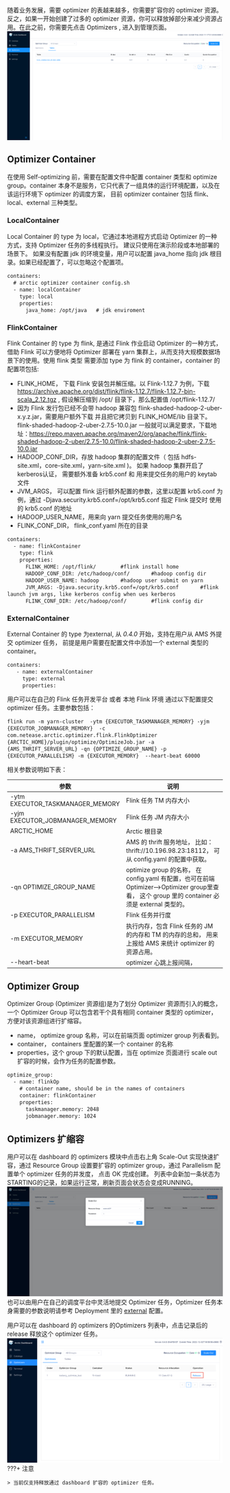 
随着业务发展，需要 optimizer 的表越来越多，你需要扩容你的 optimizer 资源。反之，如果一开始创建了过多的 optimizer 资源，你可以释放掉部分来减少资源占用。在此之前，你需要先点击 Optimizers , 进入到管理页面。
![optimizer-manage](../images/admin/optimizer_management.png)

## Optimizer Container
在使用 Self-optimizing 前，需要在配置文件中配置 container 类型和 optimize group。container 本身不是服务，它只代表了一组具体的运行环境配置，以及在该运行环境下 optimizer 的调度方案， 目前 optimizer container 包括 flink、local、external 三种类型。

### LocalContainer
Local Container 的 type 为 local，它通过本地进程方式启动 Optimizer 的一种方式，支持 Optimizer 任务的多线程执行。 建议只使用在演示阶段或本地部署的场景下。 如果没有配置 jdk 的环境变量，用户可以配置 java_home 指向 jdk 根目录。如果已经配置了，可以忽略这个配置项。
```shell
containers:
  # arctic optimizer container config.sh
  - name: localContainer
    type: local
    properties:
      java_home: /opt/java   # jdk enviroment
```
### FlinkContainer
Flink Container 的 type 为 flink, 是通过 Flink 作业启动 Optimizer 的一种方式，借助 Flink 可以方便地将 Optimizer 部署在 yarn 集群上，从而支持大规模数据场景下的使用。使用 flink 类型 需要添加 type 为 flink 的 container，container 的配置项包括:

- FLINK_HOME， 下载 Flink 安装包并解压缩。以 Flink-1.12.7 为例，下载 https://archive.apache.org/dist/flink/flink-1.12.7/flink-1.12.7-bin-scala_2.12.tgz ,  假设解压缩到 /opt/ 目录下，那么配置值  /opt/flink-1.12.7/
- 因为 Flink 发行包已经不会带 hadoop 兼容包 flink-shaded-hadoop-2-uber-x.y.z.jar，需要用户额外下载 并且把它拷贝到 FLINK_HOME/lib 目录下。 flink-shaded-hadoop-2-uber-2.7.5-10.0.jar 一般就可以满足要求，下载地址：https://repo.maven.apache.org/maven2/org/apache/flink/flink-shaded-hadoop-2-uber/2.7.5-10.0/flink-shaded-hadoop-2-uber-2.7.5-10.0.jar
- HADOOP_CONF_DIR，存放 hadoop 集群的配置文件（ 包括 hdfs-site.xml，core-site.xml，yarn-site.xml )。 如果 hadoop 集群开启了kerberos认证， 需要额外准备 krb5.conf 和  用来提交任务的用户的 keytab 文件
- JVM_ARGS， 可以配置 flink 运行额外配置的参数，这里以配置 krb5.conf 为例，通过 -Djava.security.krb5.conf=/opt/krb5.conf  指定 Flink 提交时 使用的 krb5.conf 的地址
- HADOOP_USER_NAME，用来向 yarn 提交任务使用的用户名
- FLINK_CONF_DIR， flink_conf.yaml 所在的目录
```shell
containers:
  - name: flinkContainer
    type: flink
    properties:
      FLINK_HOME: /opt/flink/        #flink install home
      HADOOP_CONF_DIR: /etc/hadoop/conf/       #hadoop config dir
      HADOOP_USER_NAME: hadoop       #hadoop user submit on yarn
      JVM_ARGS: -Djava.security.krb5.conf=/opt/krb5.conf       #flink launch jvm args, like kerberos config when ues kerberos
      FLINK_CONF_DIR: /etc/hadoop/conf/        #flink config dir
```
### ExternalContainer

External Container 的 type 为external, 从 *0.4.0* 开始，支持在用户从 AMS 外提交 optimizer 任务， 前提是用户需要在配置文件中添加一个 external 类型的 container。
```shell
containers:
   - name: externalContainer
     type: external
     properties:
```
用户可以在自己的 Flink 任务开发平台 或者 本地 Flink 环境 通过以下配置提交 optimizer 任务。主要参数包括：
```shell
flink run -m yarn-cluster  -ytm {EXECUTOR_TASKMANAGER_MEMORY} -yjm {EXECUTOR_JOBMANAGER_MEMORY}  -c com.netease.arctic.optimizer.flink.FlinkOptimizer  {ARCTIC_HOME}/plugin/optimize/OptimizeJob.jar -a {AMS_THRIFT_SERVER_URL} -qn {OPTIMIZE_GROUP_NAME} -p {EXECUTOR_PARALLELISM} -m {EXECUTOR_MEMORY}  --heart-beat 60000
```
相关参数说明如下表：

| 参数                             | 说明                                                         |
| -------------------------------- | ------------------------------------------------------------ |
| -ytm EXECUTOR_TASKMANAGER_MEMORY | Flink 任务 TM 内存大小                                       |
| -yjm EXECUTOR_JOBMANAGER_MEMORY  | Flink 任务 JM 内存大小                                        |
| ARCTIC_HOME                      | Arctic 根目录                                                 |
| -a AMS_THRIFT_SERVER_URL         | AMS 的 thrift 服务地址， 比如：thrift://10.196.98.23:18112， 可从 config.yaml 的配置中获取。 |
| -qn OPTIMIZE_GROUP_NAME          | optimize group 的名称， 在 config.yaml 有配置，也可在前端 Optimizer-->Optimizer group里查看， 这个 group 里的 container 必须是 external 类型的。 |
| -p EXECUTOR_PARALLELISM          | Flink 任务并行度                                             |
| -m EXECUTOR_MEMORY               | 执行内存，包含 Flink 任务的 JM 的内存和 TM 的内存的总和， 用来上报给 AMS 来统计 optimizer 的资源占用。 |
| --heart-beat               | optimizer 心跳上报间隔，  |

## Optimizer Group
Optimizer Group (Optimizer 资源组)是为了划分 Optimizer 资源而引入的概念，一个 Optimizer Group 可以包含若干个具有相同 container 类型的 optimizer，方便对该资源组进行扩缩容。
- name， optimize group 名称，可以在前端页面 optimizer group 列表看到。
- container， containers 里配置的某一个 container 的名称
- properties，这个 group 下的默认配置，当在 optimize 页面进行 scale out 扩容的时候，会作为任务的配置参数。

```shell
optimize_group:
  - name: flinkOp
    # container name, should be in the names of containers  
    container: flinkContainer
    properties:
      taskmanager.memory: 2048
      jobmanager.memory: 1024
```
## Optimizers 扩缩容

用户可以在 dashboard 的 optimizers 模块中点击右上角 Scale-Out 实现快速扩容，通过 Resource Group 设置要扩容的 optimizer group，通过 Parallelism 配置单个 optimizer 任务的并发度， 点击 OK 完成创建。 列表中会新加一条状态为STARTING的记录，如果运行正常，刷新页面会状态会变成RUNNING。
![optimize-scale-out](../images/admin/optimizer_scale.png)
也可以由用户在自己的调度平台中灵活地提交 Optimizer 任务，Optimizer 任务本身需要的参数说明请参考 Deployment 里的 [external](#external) 配置。

用户可以在 dashboard 的 optimizers 的Optimizers 列表中，点击记录后的 release 释放这个 optimizer 任务。
![release optimizer](../images/admin/optimizer_release.png)
???+ 注意

    > 当前仅支持释放通过 dashboard 扩容的 optimizer 任务。